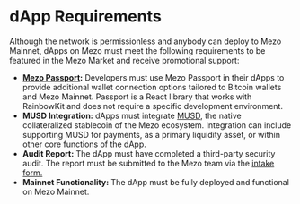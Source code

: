 # dApp Requirements

Although the network is permissionless and anybody can deploy to Mezo Mainnet, dApps on Mezo must meet the following requirements to be featured in the Mezo Market and receive promotional support:

* [**Mezo Passport**](https://www.npmjs.com/package/@mezo-org/passport)**:** Developers must use Mezo Passport in their dApps to provide additional wallet connection options tailored to Bitcoin wallets and Mezo Mainnet. Passport is a React library that works with RainbowKit and does not require a specific development environment.
* **MUSD Integration:** dApps must integrate [MUSD](https://mezo.org/feature/musd), the native collateralized stablecoin of the Mezo ecosystem. Integration can include supporting MUSD for payments, as a primary liquidity asset, or within other core functions of the dApp.
* **Audit Report:** The dApp must have completed a third-party security audit. The report must be submitted to the Mezo team via the [intake form.](https://2d0lnha7ee6.typeform.com/to/CHBVzfXU)
* **Mainnet Functionality:** The dApp must be fully deployed and functional on Mezo Mainnet.
